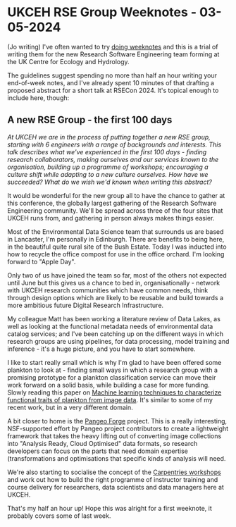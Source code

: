 # UKCEH RSE Group Weeknotes - 03-05-2024

(Jo writing) I've often wanted to try [doing weeknotes](https://www.doingweeknotes.com/) and this is a trial of writing them for the new Research Software Engineering team forming at the UK Centre for Ecology and Hydrology.

The guidelines suggest spending no more than half an hour writing your end-of-week notes, and I've already spent 10 minutes of that drafting a proposed abstract for a short talk at RSECon 2024. It's topical enough to include here, though:

## A new RSE Group - the first 100 days
 
_At UKCEH we are in the process of putting together a new RSE group, starting with 6 engineers with a range of backgrounds and interests. This talk describes what we've experienced in the first 100 days - finding research collaborators, making ourselves and our services known to the organisation, building up a programme of workshops; encouraging a culture shift while adapting to a new culture ourselves. How have we succeeded? What do we wish we'd known when writing this abstract?_

It would be wonderful for the new group all to have the chance to gather at this conference, the globally largest gathering of the Research Software Engineering community. We'll be spread across three of the four sites that UKCEH runs from, and gathering in person always makes things easier.

Most of the Environmental Data Science team that surrounds us are based in Lancaster, I'm personally in Edinburgh. There are benefits to being here, in the beautiful quite rural site of the Bush Estate. Today I was inducted into how to recycle the office compost for use in the office orchard. I'm looking forward to "Apple Day".

Only two of us have joined the team so far, most of the others not expected until June but this gives us a chance to bed in, organisationally - network with UKCEH research communities which have common needs, think through design options which are likely to be reusable and build towards a more ambitious future Digital Research Infrastructure.

My colleague Matt has been working a literature review of Data Lakes, as well as looking at the functional metadata needs of environmental data catalog services; and I've been catching up on the different ways in which research groups are using pipelines, for data processing, model training and inference - it's a huge picture, and you have to start somewhere. 

I like to start really small which is why I'm glad to have been offered some plankton to look at - finding small ways in which a research group with a promising prototype for a plankton classification service can move their work forward on a solid basis, while building a case for more funding. Slowly reading this paper on [Machine learning techniques to characterize functional traits of plankton from image data](https://aslopubs.onlinelibrary.wiley.com/doi/full/10.1002/lno.12101). It's similar to some of my recent work, but in a very different domain.

A bit closer to home is the [Pangeo Forge](../infrastructure/pipelines/pangeo_forge.md) project. This is a really interesting, NSF-supported effort by Pangeo project contributors to create a lightweight framework that takes the heavy lifting out of converting image collections into "Analysis Ready, Cloud Optimised" data formats, so research developers can focus on the parts that need domain expertise (transformations and optimisations that specific kinds of analysis will need.

We're also starting to socialise the concept of the [Carpentries workshops](../learning/carpentries.md) and work out how to build the right programme of instructor training and course delivery for researchers, data scientists and data managers here at UKCEH.

That's my half an hour up! Hope this was alright for a first weeknote, it probably covers some of last week.



